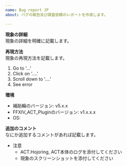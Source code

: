 ```yaml
---
name: Bug report JP
about: バグの報告及び調査依頼のレポートを作成します。

---
```


**現象の詳細**  
現象の詳細を明確に記載します。

**再現方法**  
現象の再現方法を記載します。
1. Go to '...'
2. Click on '....'
3. Scroll down to '....'
4. See error

**環境**
 - 補助輪のバージョン: v5.x.x
 - FFXIV_ACT_Pluginのバージョン: v1.x.x.x
 - OS: 

**追加のコメント**  
なにか追加するコメントがあれば記載します。

* 注意  
    * ACT.Hojoring, ACT本体のログを添付してください
    * 現象のスクリーンショットを添付してください
